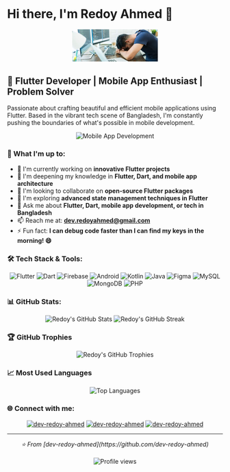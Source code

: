 # Hi there, I'm Redoy Ahmed 👋

<div align="center">
  <img src="https://github.com/dev-redoy-ahmed/dev-redoy-ahmed/blob/main/redoy.png" alt="Redoy Ahmed's Logo" width="200">
</div>

## 🚀 Flutter Developer | Mobile App Enthusiast | Problem Solver

Passionate about crafting beautiful and efficient mobile applications using Flutter. Based in the vibrant tech scene of Bangladesh, I'm constantly pushing the boundaries of what's possible in mobile development.

<div align="center">
  <img src="https://ravisah.in/images/mobile-app-development.gif" alt="Mobile App Development" width="400">
</div>

### 🌟 What I'm up to:

- 🔭 I'm currently working on **innovative Flutter projects**
- 🌱 I'm deepening my knowledge in **Flutter, Dart, and mobile app architecture**
- 👯 I'm looking to collaborate on **open-source Flutter packages**
- 🤔 I'm exploring **advanced state management techniques in Flutter**
- 💬 Ask me about **Flutter, Dart, mobile app development, or tech in Bangladesh**
- 📫 Reach me at: **dev.redoyahmed@gmail.com**
- ⚡ Fun fact: **I can debug code faster than I can find my keys in the morning! 😄**

### 🛠️ Tech Stack & Tools:

<p align="center">
  <img src="https://img.shields.io/badge/Flutter-%2302569B.svg?style=for-the-badge&logo=Flutter&logoColor=white" alt="Flutter">
  <img src="https://img.shields.io/badge/dart-%230175C2.svg?style=for-the-badge&logo=dart&logoColor=white" alt="Dart">
  <img src="https://img.shields.io/badge/Firebase-039BE5?style=for-the-badge&logo=Firebase&logoColor=white" alt="Firebase">
  <img src="https://img.shields.io/badge/Android-3DDC84?style=for-the-badge&logo=android&logoColor=white" alt="Android">
  <img src="https://img.shields.io/badge/Kotlin-0095D5?&style=for-the-badge&logo=kotlin&logoColor=white" alt="Kotlin">
  <img src="https://img.shields.io/badge/java-%23ED8B00.svg?style=for-the-badge&logo=openjdk&logoColor=white" alt="Java">
  <img src="https://img.shields.io/badge/figma-%23F24E1E.svg?style=for-the-badge&logo=figma&logoColor=white" alt="Figma">
  <img src="https://img.shields.io/badge/mysql-%2300f.svg?style=for-the-badge&logo=mysql&logoColor=white" alt="MySQL">
  <img src="https://img.shields.io/badge/MongoDB-%234ea94b.svg?style=for-the-badge&logo=mongodb&logoColor=white" alt="MongoDB">
  <img src="https://img.shields.io/badge/php-%23777BB4.svg?style=for-the-badge&logo=php&logoColor=white" alt="PHP">
</p>

### 📊 GitHub Stats:

<div align="center">
  <img src="https://github-readme-stats.vercel.app/api?username=dev-redoy-ahmed&show_icons=true&theme=radical" alt="Redoy's GitHub Stats">
  <img src="https://github-readme-streak-stats.herokuapp.com/?user=dev-redoy-ahmed&theme=dark" alt="Redoy's GitHub Streak">
</div>

### 🏆 GitHub Trophies

<div align="center">
  <img src="https://github-profile-trophy.vercel.app/?username=dev-redoy-ahmed&theme=onedark" alt="Redoy's GitHub Trophies">
</div>

### 📈 Most Used Languages

<div align="center">
  <img src="https://github-readme-stats.vercel.app/api/top-langs/?username=dev-redoy-ahmed&layout=compact&theme=vision-friendly-dark" alt="Top Languages">
</div>

### 🌐 Connect with me:

<p align="center">
  <a href="https://twitter.com/dev-redoy-ahmed" target="blank"><img align="center" src="https://raw.githubusercontent.com/rahuldkjain/github-profile-readme-generator/master/src/images/icons/Social/twitter.svg" alt="dev-redoy-ahmed" height="30" width="40" /></a>
  <a href="https://linkedin.com/in/dev-redoy-ahmed" target="blank"><img align="center" src="https://raw.githubusercontent.com/rahuldkjain/github-profile-readme-generator/master/src/images/icons/Social/linked-in-alt.svg" alt="dev-redoy-ahmed" height="30" width="40" /></a>
  <a href="https://instagram.com/dev-redoy-ahmed" target="blank"><img align="center" src="https://raw.githubusercontent.com/rahuldkjain/github-profile-readme-generator/master/src/images/icons/Social/instagram.svg" alt="dev-redoy-ahmed" height="30" width="40" /></a>
</p>

---

<div align="center">
  <i>⭐️ From [dev-redoy-ahmed](https://github.com/dev-redoy-ahmed)</i>
  <br>
  <br>
  <img src="https://komarev.com/ghpvc/?username=dev-redoy-ahmed&label=Profile%20views&color=0e75b6&style=flat" alt="Profile views">
</div>
